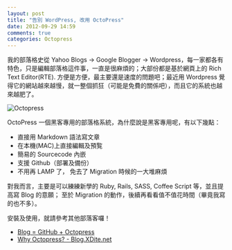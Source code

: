 ```yaml
---
layout: post
title: "告別 WordPress, 改用 OctoPress"
date: 2012-09-29 14:59
comments: true
categories: Octopress
---
```


我的部落格史從 Yahoo Blogs -> Google Blogger -> Wordpress，每一家都各有特色，只是編輯部落格這件事，一直是很麻煩的；大部份都是基於網頁上的 Rich Text Editor(RTE). 方便是方便，最主要還是速度的問題吧；最近用 Wordpress 覺得它的網站越來越慢，就一整個抓狂（可能是免費的關係吧），而且它的系統也越來越肥了。

![Octopress](http://db.tt/hZueXf3p)

OctoPress 一個黑客專用的部落格系統，為什麼說是黑客專用呢，有以下幾點：

* 直接用 Markdown 語法寫文章
* 在本機(MAC)上直接編輯及預覧
* 簡易的 Sourcecode 內嵌
* 支援 Github（部署及備份）
* 不用再 LAMP 了， 免去了 Migration 時候的一大堆麻煩

對我而言，主要是可以練練新學的 Ruby, Rails, SASS, Coffee Script 等，並且提高寫 Blog 的意願； 至於 Migration 的動作，後續再看看值不值花時間（畢竟我寫的也不多）。

安裝及使用，就請參考其他部落客囉！

* [Blog = GitHub + Octopress](http://mrzhang.me/blog/blog-equals-github-plus-octopress.html)
* [Why Octopress? - Blog.XDite.net
](http://www.google.com/url?sa=t&rct=j&q=&esrc=s&source=web&cd=2&ved=0CDEQFjAB&url=http%3A%2F%2Fblog.xdite.net%2Fposts%2F2011%2F10%2F07%2Fwhat-is-octopress%2F&ei=cNFnUO7cCM-ZmQWo5oDAAQ&usg=AFQjCNHow1aRPRUQ_UXjb_Yu7pX7Maw6ZA)